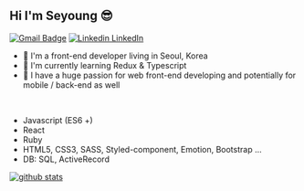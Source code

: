## Hi I'm Seyoung 😎

[![Gmail Badge](https://img.shields.io/badge/Gmail-red?style=flat-square&logo=Gmail&logoColor=white&mailto:link=seyoungjoodv@gmail.com)](mailto:seyoungjoodv@gmail.com)
[![Linkedin](https://i.stack.imgur.com/gVE0j.png) LinkedIn](https://www.linkedin.com/seyoungjoo)

- 📍 I'm a front-end developer living in Seoul, Korea
- 🌱 I'm currently learning Redux & Typescript
- 🚀 I have a huge passion for web front-end developing and potentially for mobile / back-end as well
<br />

* Javascript (ES6 +)
* React
* Ruby
* HTML5, CSS3, SASS, Styled-component, Emotion, Bootstrap ...
* DB: SQL, ActiveRecord

[![github stats](https://github-readme-stats.vercel.app/api?username=seyoungjoo&show_icons=true&hide_border=true&theme=dracula)](https://github.com/SeyoungJoo)
